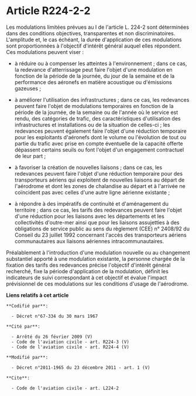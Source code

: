 # Article R224-2-2

Les modulations limitées prévues au I de l'article L. 224-2 sont déterminées dans des conditions objectives, transparentes et
non discriminatoires. L'amplitude et, le cas échéant, la durée d'application de ces modulations sont proportionnées à
l'objectif d'intérêt général auquel elles répondent. Ces modulations peuvent viser :

- à réduire ou à compenser les atteintes à l'environnement ; dans ce cas, la redevance d'atterrissage peut faire l'objet
d'une modulation en fonction de la période de la journée, du jour de la semaine et de la performance des aéronefs en matière
acoustique ou d'émissions gazeuses ;

- à améliorer l'utilisation des infrastructures ; dans ce cas, les redevances peuvent faire l'objet de modulations
temporaires en fonction de la période de la journée, de la semaine ou de l'année où le service est rendu, des catégories de
trafic, des caractéristiques d'utilisation des infrastructures et installations ou de la situation de celles-ci ; les
redevances peuvent également faire l'objet d'une réduction temporaire pour les exploitants d'aéronefs dont le volume ou
l'évolution de tout ou partie du trafic avec prise en compte éventuelle de la capacité offerte dépassent certains seuils ou
font l'objet d'un engagement contractuel de leur part ;

- à favoriser la création de nouvelles liaisons ; dans ce cas, les redevances peuvent faire l'objet d'une réduction
temporaire pour des transporteurs aériens qui exploitent de nouvelles liaisons au départ de l'aérodrome et dont les zones de
chalandise au départ et à l'arrivée ne coïncident pas avec celles d'une autre ligne aérienne existante ;

- à répondre à des impératifs de continuité et d'aménagement du territoire ; dans ce cas, les tarifs des redevances peuvent
faire l'objet d'une réduction pour les liaisons avec les départements et les collectivités d'outre-mer ainsi que pour les
liaisons assujetties à des obligations de service public au sens du règlement (CEE) n° 2408/92 du Conseil du 23 juillet 1992
concernant l'accès des transporteurs aériens communautaires aux liaisons aériennes intracommunautaires. 

Préalablement à l'introduction d'une modulation nouvelle ou au changement substantiel apporté à une modulation existante, la
personne chargée de la fixation des tarifs des redevances précise l'objectif d'intérêt général recherché, fixe la période
d'application de la modulation, définit les indicateurs de suivi correspondant à cet objectif et évalue l'impact prévisionnel
de ces modulations sur les conditions d'usage de l'aérodrome.

**Liens relatifs à cet article**

	**Codifié par**:

	  - Décret n°67-334 du 30 mars 1967

	**Cité par**:

	  - Arrêté du 26 février 2009 (V)
	  - Code de l'aviation civile - art. R224-3 (V)
	  - Code de l'aviation civile - art. R224-4 (V)

	**Modifié par**:

	  - Décret n°2011-1965 du 23 décembre 2011 - art. 1 (V)

	**Cite**:

	  - Code de l'aviation civile - art. L224-2
